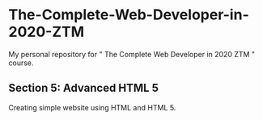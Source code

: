 # The-Complete-Web-Developer-in-2020-ZTM
My personal repository for " The Complete Web Developer in 2020 ZTM " course.
## Section 5: Advanced HTML 5
Creating simple website using HTML and HTML 5.
